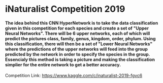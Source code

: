# iNaturalist Competition 2019

#### The idea behind this CNN HyperNetwork is to take the data classification given in this competition for each species and create a set of "Upper Neural Networks". There will be 6 upper networks, each of which will predict the  pictures class, family, genus, kingdom, order, phylum. Using this classification, there will then be a set of "Lower Neural Networks" where the predictions of the upper networks will feed into the group predicted by the network in order to specify the species in the group. Essencialy this method is taking a picture and making the classification simplier for the entire network to get a better accuracy.


Competition Link: https://www.kaggle.com/c/inaturalist-2019-fgvc6
